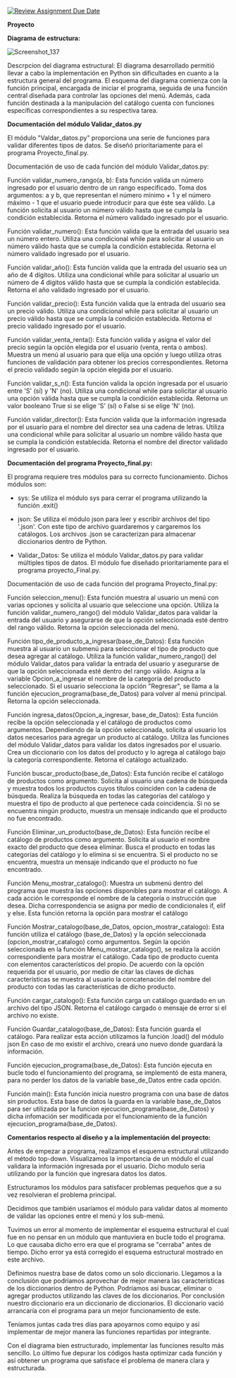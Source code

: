 [![Review Assignment Due Date](https://classroom.github.com/assets/deadline-readme-button-24ddc0f5d75046c5622901739e7c5dd533143b0c8e959d652212380cedb1ea36.svg)](https://classroom.github.com/a/LCXMIOgt)

**Proyecto**
 
**Diagrama de estructura:**

![Screenshot_137](https://github.com/agn-pe-23i/proyecto-escuadron_lobo/assets/125081169/e81cec67-6e82-4165-928f-5d15ff5d5903)

Descrpcion del diagrama estructural:
El diagrama desarrollado permitió llevar a cabo la implementación en Python sin dificultades en cuanto a la estructura general del programa. El esquema del diagrama comienza con la función principal, encargada de iniciar el programa, seguida de una función central diseñada para controlar las opciones del menú. Además, cada función destinada a la manipulación del catálogo cuenta con funciones específicas correspondientes a su respectiva tarea.

**Documentación del módulo Validar_datos.py** 

El módulo "Valdar_datos.py" proporciona una serie de funciones para validar diferentes tipos de datos. Se diseñó prioritariamente para el programa Proyecto_final.py.

Documentación de uso de cada función del módulo Validar_datos.py:

Función validar_numero_rango(a, b):
Esta función valida un número ingresado por el usuario dentro de un rango especificado. Toma dos argumentos: a y b, que representan el número mínimo + 1 y el número máximo - 1 que el usuario puede introducir para que éste sea válido. La función solicita al usuario un número válido hasta que se cumpla la condición establecida. Retorna el número validado ingresado por el usuario.

Función validar_numero():
Esta función valida que la entrada del usuario sea un número entero. Utiliza una condicional while para solicitar al usuario un número válido hasta que se cumpla la condición establecida. Retorna el número validado ingresado por el usuario.

Función validar_año():
Esta función valida que la entrada del usuario sea un año de 4 dígitos. Utiliza una condicional while para solicitar al usuario un número de 4 dígitos válido hasta que se cumpla la condición establecida. Retorna el año validado ingresado por el usuario.

Función validar_precio():
Esta función valida que la entrada del usuario sea un precio válido. Utiliza una condicional while para solicitar al usuario un precio válido hasta que se cumpla la condición establecida. Retorna el precio validado ingresado por el usuario.

Función validar_venta_renta():
Esta función valida y asigna el valor del precio según la opción elegida por el usuario (venta, renta o ambos). Muestra un menú al usuario para que elija una opción y luego utiliza otras funciones de validación para obtener los precios correspondientes. Retorna el precio validado según la opción elegida por el usuario.

Función validar_s_n():
Esta función valida la opción ingresada por el usuario entre 'S' (sí) y 'N' (no). Utiliza una condicional while para solicitar al usuario una opción válida hasta que se cumpla la condición establecida. Retorna un valor booleano True si se elige 'S' (sí) o False si se elige 'N' (no).

Función validar_director():
Esta función valida que la información ingresada por el usuario para el nombre del director sea una cadena de letras. Utiliza una condicional while para solicitar al usuario un nombre válido hasta que se cumpla la condición establecida. Retorna el nombre del director validado ingresado por el usuario.

**Documentación del programa Proyecto_final.py:**

El programa requiere tres módulos para su correcto funcionamiento. 
Dichos módulos son: 

- sys: Se utiliza el módulo sys  para cerrar el programa utilizando la función  .exit()

- json: Se utiliza el módulo json para leer y escribir archivos del tipo '.json'.
Con este tipo de archivo guardaremos y cargaremos los catálogos. Los archivos .json se caracterizan para almacenar diccionarios dentro de Python.

- Validar_Datos: Se utiliza el módulo Validar_datos.py para validar múltiples tipos de datos.
El módulo fue diseñado prioritariamente para el programa proyecto_Final.py. 

Documentación de uso de cada función del programa Proyecto_final.py:

Función seleccion_menu():
Esta función muestra al usuario un menú con varias opciones y solicita al usuario que seleccione una opción.
Utiliza la función validar_numero_rango() del módulo Validar_datos para validar la entrada del usuario y asegurarse de que la opción seleccionada esté dentro del rango válido.
Retorna la opción seleccionada del menú.

Función tipo_de_producto_a_ingresar(base_de_Datos):
Esta función muestra al usuario un submenú para seleccionar el tipo de producto que desea agregar al catálogo.
Utiliza la función validar_numero_rango() del módulo Validar_datos para validar la entrada del usuario y asegurarse de que la opción seleccionada esté dentro del rango válido.
Asigna a la variable Opcion_a_ingresar el nombre de la categoría del producto seleccionado.
Si el usuario selecciona la opción "Regresar", se llama a la función ejecucion_programa(base_de_Datos) para volver al menú principal.
Retorna la opción seleccionada.

Función ingresa_datos(Opcion_a_ingresar, base_de_Datos):
Esta función recibe la opción seleccionada y el catálogo de productos como argumentos.
Dependiendo de la opción seleccionada, solicita al usuario los datos necesarios para agregar un producto al catálogo.
Utiliza las funciones del módulo Validar_datos para validar los datos ingresados por el usuario.
Crea un diccionario con los datos del producto y lo agrega al catálogo bajo la categoría correspondiente.
Retorna el catálogo actualizado.

Función buscar_producto(base_de_Datos):
Esta función recibe el catálogo de productos como argumento.
Solicita al usuario una cadena de búsqueda y muestra todos los productos cuyos títulos coinciden con la cadena de búsqueda.
Realiza la búsqueda en todas las categorías del catálogo y muestra el tipo de producto al que pertenece cada coincidencia.
Si no se encuentra ningún producto, muestra un mensaje indicando que el producto no fue encontrado.

Función Eliminar_un_producto(base_de_Datos):
Esta función recibe el catálogo de productos como argumento.
Solicita al usuario el nombre exacto del producto que desea eliminar.
Busca el producto en todas las categorías del catálogo y lo elimina si se encuentra.
Si el producto no se encuentra, muestra un mensaje indicando que el producto no fue encontrado.

Función Menu_mostrar_catalogo():
Muestra un submenú dentro del programa que muestra las opciones disponibles para mostrar el catálogo. A cada acción le corresponde el nombre de la categoría o instrucción que desea. Dicha correspondencia se asigna por medio de condicionales if, elif y else. Esta función retorna la opción para mostrar el catálogo

Función Mostrar_catalogo(base_de_Datos, opcion_mostrar_catalogo):
Esta función utiliza el catálogo (base_de_Datos) y la opción seleccionada (opcion_mostrar_catalogo) como argumentos. Según la opción seleccionada en la función Menu_mostrar_catalogo(), se realiza la acción correspondiente para mostrar el catálogo.
Cada tipo de producto cuenta con elementos característicos del propio. 
De acuerdo con la opción requerida por el usuario, por medio de citar las claves de dichas características se muestra al usuario la concatenación del nombre del producto con todas las características de dicho producto. 

Función cargar_catalogo():
Esta función carga un catálogo guardado en un archivo del tipo JSON. 
Retorna el catálogo cargado o mensaje de error si el archivo no existe.

Función Guardar_catalogo(base_de_Datos):
Esta función guarda el catálogo. Para realizar esta acción utilizamos la función .load() del módulo json
En caso de mo existir el archivo, creará uno nuevo donde guardará la información.

Función ejecucion_programa(base_de_Datos):
Esta función ejecuta en bucle todo el funcionamiento del programa, se implementó de esta manera, para no perder los datos de la variable base_de_Datos entre cada opción.

Función main():
Esta función inicia nuestro programa con una base de datos sin productos. Esta base de datos la guarda en la variable base_de_Datos para ser utilizada por la funcion ejecucion_programa(base_de_Datos) y dicha infomación ser modificada por el funcionamiento de la función ejecucion_programa(base_de_Datos).

**Comentarios respecto al diseño y a la implementación del proyecto:**

Antes de empezar a programa, realizamos el esquema estructural utilizando el método top-down. Visualizamos la importancia de un módulo el cual validara la información ingresada por el usuario. Dicho modulo seria utilizando por la función que ingresara datos los datos.

Estructuramos los módulos para satisfacer problemas pequeños que a su vez resolvieran el problema principal. 

Decidimos que también usaríamos el módulo para validar datos al momento de validar las opciones entre el menú y los sub-menú.

Tuvimos un error al momento de implementar el esquema estructural el cual fue en no pensar en un módulo que mantuviera en bucle todo el programa. Lo que causaba dicho erro era que el programa se "cerraba" antes de tiempo. Dicho error ya está corregido el esquema estructural mostrado en este archivo.

Definimos nuestra base de datos como un solo diccionario. Llegamos a la conclusión que podríamos aprovechar de mejor manera las características de los diccionarios dentro de Python. Podríamos así buscar, eliminar o agregar productos utilizando las claves de los diccionarios.
Por conclusión nuestro diccionario era un diccionario de diccionarios.
El diccionario vació arrancaría con el programa para un mejor funcionamiento de este.

Teníamos juntas cada tres días para apoyarnos como equipo y así implementar de mejor manera las funciones repartidas por integrante.

Con el diagrama bien estructurado, implementar las funciones resulto más sencillo. Lo último fue depurar los códigos hasta optimizar cada función y así obtener un programa que satisface el problema de manera clara y estructurada.
